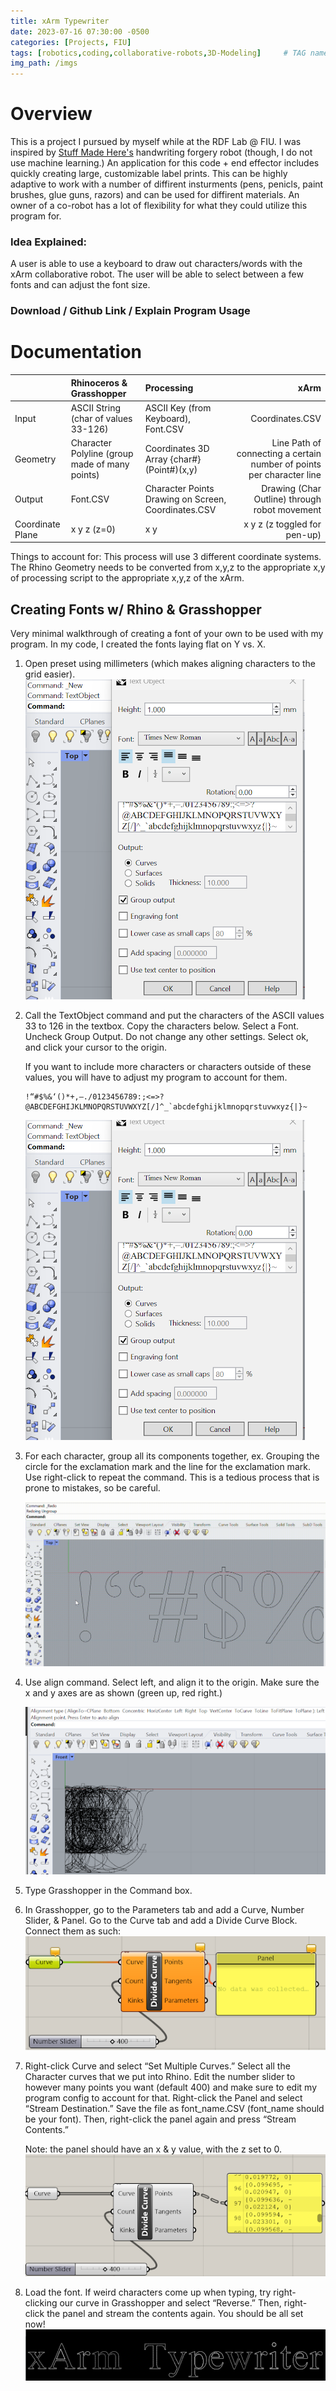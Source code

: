 ```yaml
---
title: xArm Typewriter
date: 2023-07-16 07:30:00 -0500
categories: [Projects, FIU]
tags: [robotics,coding,collaborative-robots,3D-Modeling]     # TAG names should always be lowercase
img_path: /imgs
---
```

# Overview
This is a project I pursued by myself while at the RDF Lab @ FIU. I was inspired by [Stuff Made Here's](https://youtu.be/cQO2XTP7QDw) handwriting forgery robot (though, I do not use machine learning.) An application for this code + end effector includes quickly creating large, customizable label prints. This can be highly adaptive to work with a number of diffirent insturments (pens, penicls, paint brushes, glue guns, razors) and can be used for diffirent materials. An owner of a co-robot has a lot of flexibility for what they could utilize this program for. 

### Idea Explained:

A user is able to use a keyboard to draw out characters/words with the xArm collaborative robot. The user will be able to select between a few fonts and can adjust the font size.

### Download / Github Link / Explain Program Usage

# Documentation


|            | Rhinoceros & Grasshopper                      | Processing          | xArm         |
|:-----      |:----------------------------------------------|:-----------------------------------|-------:|
| Input      | ASCII String (char of values 33-126)          | ASCII Key (from Keyboard), Font.CSV|Coordinates.CSV|
| Geometry   | Character Polyline (group made of many points)| Coordinates 3D Array {char#}(Point#)(x,y)|Line Path of connecting a certain number of points per character line      |
| Output     | Font.CSV| Character Points Drawing on Screen, Coordinates.CSV | Drawing (Char Outline) through robot movement|
| Coordinate Plane | x y z (z=0) | x y | x y z (z toggled for pen-up)|

Things to account for:
This process will use 3 different coordinate systems. The Rhino Geometry needs to be converted from x,y,z to the appropriate x,y of processing script to the appropriate x,y,z of the xArm.

## Creating Fonts w/ Rhino & Grasshopper

Very minimal walkthrough of creating a font of your own to be used with my program.  In my code, I created the fonts laying flat on Y vs. X.

1. Open preset using millimeters (which makes aligning characters to the grid easier).
    ![Desktop View](/imgs/xArm/xArm1.png)

2. Call the TextObject command and put the characters of the ASCII values 33 to 126 in the textbox. Copy the characters below. Select a Font. Uncheck Group Output. Do not change any other settings. Select ok, and click your cursor to the origin.

    If you want to include more characters or characters outside of these values, you will have to adjust my program to account for them.

    ```
    !“#$%&‘()*+,–./0123456789:;<=>?@ABCDEFGHIJKLMNOPQRSTUVWXYZ[/]^_`abcdefghijklmnopqrstuvwxyz{|}~
    ```
    ![Desktop View](/imgs/xArm/xArm2.png)


3. For each character, group all its components together, ex. Grouping the circle for the exclamation mark and the line for the exclamation mark. Use right-click to repeat the command. This is a tedious process that is prone to mistakes, so be careful.

    ![Desktop View](/imgs/xArm/xArmgif1.gif)

4. Use align command. Select left, and align it to the origin. Make sure the x and y axes are as shown (green up, red right.)

    ![Desktop View](/imgs/xArm/xArm3.png)

5. Type Grasshopper in the Command box.

6. In Grasshopper, go to the Parameters tab and add a Curve, Number Slider, & Panel. Go to the Curve tab and add a Divide Curve Block. Connect them as such:
    ![Desktop View](/imgs/xArm/xArm4.png)

7. Right-click Curve and select “Set Multiple Curves.” Select all the Character curves that we put into Rhino. Edit the number slider to however many points you want (default 400) and make sure to edit my program config to account for that. Right-click the Panel and select “Stream Destination.” Save the file as font_name.CSV (font_name should be your font). Then, right-click the panel again and press “Stream Contents.”

    Note: the panel should have an x & y value, with the z set to 0.
    ![Desktop View](/imgs/xArm/xArm5.png)
8. Load the font. If weird characters come up when typing, try right-clicking our curve in Grasshopper and select “Reverse.” Then, right-click the panel and stream the contents again. You should be all set now!
    ![Desktop View](/imgs/xArm/xArm6.png)

